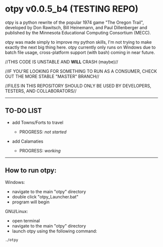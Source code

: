 # otpy v0.0.5_b4 (TESTING REPO)

otpy is a python rewrite of the popular 1974 game "The Oregon Trail",
developed by Don Rawitsch, Bill Heinemann, and Paul Dillenberger and
published by the Minnesota Educational Computing Consortium (MECC).

otpy was made simply to improve my python skills, I'm not trying to
make exactly the next big thing here. otpy currently only runs on Windows due to batch file usage, cross-platform support (with bash) coming in near future.

//THIS CODE IS UNSTABLE AND **WILL** CRASH (maybe)//

//IF YOU'RE LOOKING FOR SOMETHING TO RUN AS A CONSUMER, CHECK OUT THE MORE STABLE "MASTER" BRANCH//

//FILES IN THIS REPOSITORY SHOULD ONLY BE USED BY DEVELOPERS, TESTERS, AND COLLABORATORS//

---
TO-DO LIST
----

- add Towns/Forts to travel

  - PROGRESS: *not started*

- add Calamaties

  - PROGRESS: *working*

---
How to run otpy:
----

Windows:

- navigate to the main "otpy" directory
- double click "otpy_Launcher.bat"
- program will begin

GNU/Linux:

- open terminal
- navigate to the main "otpy" directory
- launch otpy using the following command:

```
./otpy
```
